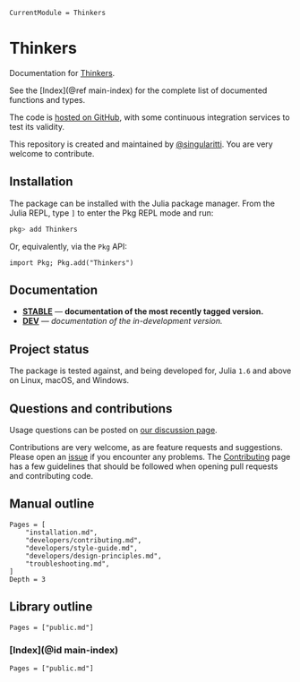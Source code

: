 ```@meta
CurrentModule = Thinkers
```

# Thinkers

Documentation for [Thinkers](https://github.com/singularitti/Thinkers.jl).

See the [Index](@ref main-index) for the complete list of documented functions
and types.

The code is [hosted on GitHub](https://github.com/singularitti/Thinkers.jl),
with some continuous integration services to test its validity.

This repository is created and maintained by [@singularitti](https://github.com/singularitti).
You are very welcome to contribute.

## Installation

The package can be installed with the Julia package manager.
From the Julia REPL, type `]` to enter the Pkg REPL mode and run:

```julia
pkg> add Thinkers
```

Or, equivalently, via the `Pkg` API:

```@repl
import Pkg; Pkg.add("Thinkers")
```

## Documentation

- [**STABLE**](https://singularitti.github.io/Thinkers.jl/stable) — **documentation of the most recently tagged version.**
- [**DEV**](https://singularitti.github.io/Thinkers.jl/dev) — _documentation of the in-development version._

## Project status

The package is tested against, and being developed for, Julia `1.6` and above on Linux,
macOS, and Windows.

## Questions and contributions

Usage questions can be posted on
[our discussion page](https://github.com/singularitti/Thinkers.jl/discussions).

Contributions are very welcome, as are feature requests and suggestions. Please open an
[issue](https://github.com/singularitti/Thinkers.jl/issues)
if you encounter any problems. The [Contributing](@ref) page has
a few guidelines that should be followed when opening pull requests and contributing code.

## Manual outline

```@contents
Pages = [
    "installation.md",
    "developers/contributing.md",
    "developers/style-guide.md",
    "developers/design-principles.md",
    "troubleshooting.md",
]
Depth = 3
```

## Library outline

```@contents
Pages = ["public.md"]
```

### [Index](@id main-index)

```@index
Pages = ["public.md"]
```
